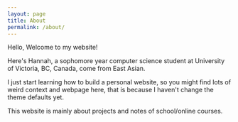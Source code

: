 ```yaml
---
layout: page
title: About
permalink: /about/
---
```


Hello, Welcome to my website!

Here's Hannah, a sophomore year computer science student at University of Victoria, BC, Canada, come from East Asian.

I just start learning how to build a personal website, so you might find lots of weird context and webpage here, that is because I haven't change the theme defaults yet.

This website is mainly about projects and notes of school/online courses.



